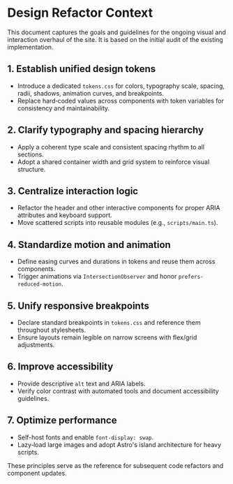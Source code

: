 # Design Refactor Context

This document captures the goals and guidelines for the ongoing visual and interaction overhaul of the site. It is based on the initial audit of the existing implementation.

## 1. Establish unified design tokens
- Introduce a dedicated `tokens.css` for colors, typography scale, spacing, radii, shadows, animation curves, and breakpoints.
- Replace hard‑coded values across components with token variables for consistency and maintainability.

## 2. Clarify typography and spacing hierarchy
- Apply a coherent type scale and consistent spacing rhythm to all sections.
- Adopt a shared container width and grid system to reinforce visual structure.

## 3. Centralize interaction logic
- Refactor the header and other interactive components for proper ARIA attributes and keyboard support.
- Move scattered scripts into reusable modules (e.g., `scripts/main.ts`).

## 4. Standardize motion and animation
- Define easing curves and durations in tokens and reuse them across components.
- Trigger animations via `IntersectionObserver` and honor `prefers-reduced-motion`.

## 5. Unify responsive breakpoints
- Declare standard breakpoints in `tokens.css` and reference them throughout stylesheets.
- Ensure layouts remain legible on narrow screens with flex/grid adjustments.

## 6. Improve accessibility
- Provide descriptive `alt` text and ARIA labels.
- Verify color contrast with automated tools and document accessibility guidelines.

## 7. Optimize performance
- Self-host fonts and enable `font-display: swap`.
- Lazy‑load large images and adopt Astro's island architecture for heavy scripts.

These principles serve as the reference for subsequent code refactors and component updates.
